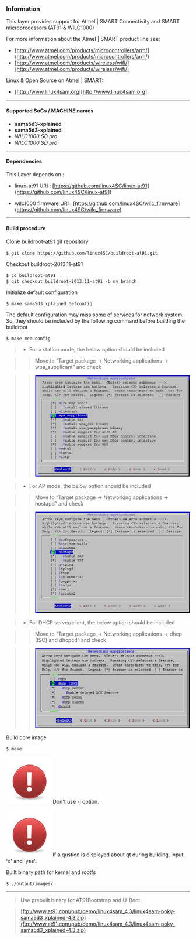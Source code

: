 ### Information
This layer provides support for Atmel | SMART Connectivity and SMART microprocessors (AT91 & WILC1000)

For more information about the Atmel | SMART product line see:
* [http://www.atmel.com/products/microcontrollers/arm/](http://www.atmel.com/products/microcontrollers/arm/)
* [http://www.atmel.com/products/wireless/wifi/](http://www.atmel.com/products/wireless/wifi/)

Linux & Open Source on Atmel | SMART:
* [http://www.linux4sam.org][http://www.linux4sam.org]

***

#### Supported SoCs / MACHINE names
* **sama5d3-xplained**
* __sama5d3-xplained__
* *WILC1000 SD pro*
* _WILC1000 SD pro_

***

#### Dependencies
This Layer depends on :
* linux-at91
URI : [https://github.com/linux4SC/linux-at91](https://github.com/linux4SC/linux-at91)

* wilc1000 firmware
URI : [https://github.com/linux4SC/wilc_firmware](https://github.com/linux4SC/wilc_firmware)

***

#### Build procedure
Clone buildroot-at91 git repository

`$ git clone https://github.com/linux4SC/buildroot-at91.git`

Checkout buildroot-2013.11-at91

~~~~
$ cd buildroot-at91
$ git checkout buildroot-2013.11-at91 -b my_branch
~~~~

Initialize default configuration

```
$ make sama5d3_xplained_defconfig
```

The default configuration may miss some of services for network system.  
So, they should be included by the following command before building the buildroot

~~~~
$ make menuconfig
~~~~

>* For a station mode, the below option should be included

>>Move to “Target package -> Networking applications -> wpa_supplicant” and check

>><img src="https://github.com/atmchrispark/Image/blob/master/supplicant.jpg" width="533" height="277"/>

>* For AP mode, the below option should be included

>>Move to “Target package -> Networking applications -> hostapd” and check

>><img src="https://github.com/atmchrispark/Image/blob/master/hostapd.jpg" width="533" height="277"/>

>* For DHCP server/client, the below option should be included

>>Move to “Target package -> Networking applications -> dhcp (ISC) and dhcpcd” and check

>>![](https://github.com/atmchrispark/Image/blob/master/dhcp.jpg)

Build core image

    $ make

![checkmark](https://github.com/atmchrispark/Image/blob/master/custion.png)Don't use -j option.

![checkmark](https://github.com/atmchrispark/Image/blob/master/custion.png)If a qustion is displayed about qt during building, input 'o' and 'yes'.


Built binary path for kernel and rootfs

    $ ./output/images/

***

>Use prebuilt binary for AT91Bootstrap and U-Boot.

>[ftp://www.at91.com/pub/demo/linux4sam_4.3/linux4sam-poky-sama5d3_xplained-4.3.zip](ftp://www.at91.com/pub/demo/linux4sam_4.3/linux4sam-poky-sama5d3_xplained-4.3.zip)

